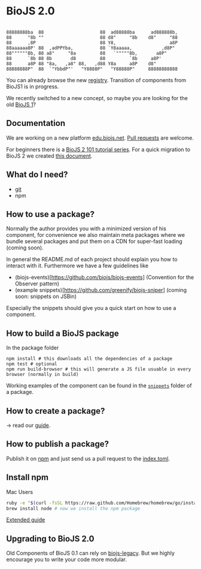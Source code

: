 BioJS 2.0
=========

```

88888888ba  88                     88  ad88888ba      ad888888b,  
88      "8b ""                     88 d8"     "8b    d8"     "88  
88      ,8P                        88 Y8,                    a8P  
88aaaaaa8P' 88  ,adPPYba,          88 `Y8aaaaa,           ,d8P"   
88""""""8b, 88 a8"     "8a         88   `"""""8b,       a8P"      
88      `8b 88 8b       d8         88         `8b     a8P'        
88      a8P 88 "8a,   ,a8" 88,   ,d88 Y8a     a8P    d8"          
88888888P"  88  `"YbbdP"'   "Y8888P"   "Y88888P"     88888888888 

 ```

You can already browse the new [registry](http://biojs.net/registry-ui/client/#/). Transition of components from BioJS1 is in progress.

We recently switched to a new concept, so maybe you are looking for the old [BioJS 1](https://github.com/biojs/biojs1)?


Documentation
--------------

We are working on a new platform [edu.biojs.net](http://edu.biojs.net/).
[Pull requests](https://github.com/biojs/tutorials) are welcome.

For beginners there is a [BioJS 2 101 tutorial series](http://edu.biojs.net/categories/101_tutorial/index.html).
For a quick migration to BioJS 2 we created [this document](http://edu.biojs.net/tutorials/aQuickGuideForMigrating.html).


What do I need?
---------------

* [git](https://try.github.io/levels/1/challenges/1)
* npm


How to use a package?
---------------------

Normally the author provides you with a minimized version of his component, for convenience we also maintain meta packages where we bundle several packages and put them on a CDN for super-fast loading (coming soon).

In general the README.md of each project should explain you how to interact with it. Furthermore we have a few guidelines like 

* (biojs-events)[https://github.com/biojs/biojs-events] (Convention for the Observer pattern)
* (example snippets)[https://github.com/greenify/biojs-sniper] (coming soon: snippets on JSBin)

Especially the snippets should give you a quick start on how to use a component.

How to build a BioJS package
----------------------------

In the package folder

```
npm install # this downloads all the dependencies of a package
npm test # optional
npm run build-browser # this will generate a JS file usuable in every browser (normally in build)
```

Working examples of the component can be found in the [`snippets`](https://github.com/greenify/biojs-sniper) folder of a package.


How to create a package?
-------------------------

-> read our [guide](http://edu.biojs.net/).


How to publish a package?
-------------------------

Publish it on [npm](npmjs.org) and just send us a pull request to the [index.toml](https://github.com/biojs/registry/blob/master/index.toml).


Install npm
--------------

Mac Users


```sh
ruby -e "$(curl -fsSL https://raw.github.com/Homebrew/homebrew/go/install)"  # this installs homebrew (package manager)
brew install node # now we install the npm package
```

[Extended guide](http://edu.biojs.net/tutorials/01_gettingStarted.html)


Upgrading to BioJS 2.0
----

Old Components of BioJS 0.1 can rely on [biojs-legacy](http://edu.biojs.net/tutorials/aQuickGuideForMigrating.html). But we highly encourage you to write your code more modular.
